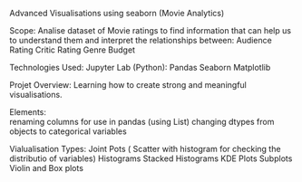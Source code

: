 Advanced Visualisations using seaborn (Movie Analytics)

Scope: Analise dataset of Movie ratings to find information that can help us to understand them and interpret the relationships between:
Audience Rating
Critic Rating
Genre 
Budget

Technologies Used: Jupyter Lab (Python):
Pandas
Seaborn
Matplotlib

Projet Overview: Learning how to create strong and meaningful visualisations.

Elements:  
renaming columns for use in pandas (using List)
changing dtypes from objects to categorical variables


Vialualisation Types:
Joint Pots ( Scatter with histogram for checking the distributio of variables)
Histograms
Stacked Histograms 
KDE Plots
Subplots
Violin and Box plots 


